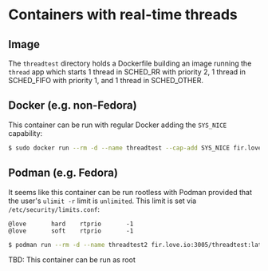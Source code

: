 # Containers with real-time threads

## Image
The `threadtest` directory holds a Dockerfile building an image running the `thread` app which starts 1 thread in SCHED_RR with priority 2, 1 thread in SCHED_FIFO with priority 1, and 1 thread in SCHED_OTHER.

## Docker (e.g. non-Fedora)

This container can be run with regular Docker adding the `SYS_NICE` capability:

```bash
$ sudo docker run --rm -d --name threadtest --cap-add SYS_NICE fir.love.io:3005/threadtest:latest
```

## Podman (e.g. Fedora)

It seems like this container can be run rootless with Podman provided that the user's `ulimit -r` limit is `unlimited`.  This limit is set via `/etc/security/limits.conf`:

```
@love		hard	rtprio		 -1
@love		soft	rtprio		 -1
```

```bash
$ podman run --rm -d --name threadtest2 fir.love.io:3005/threadtest:latest
```

TBD: This container can be run as root 